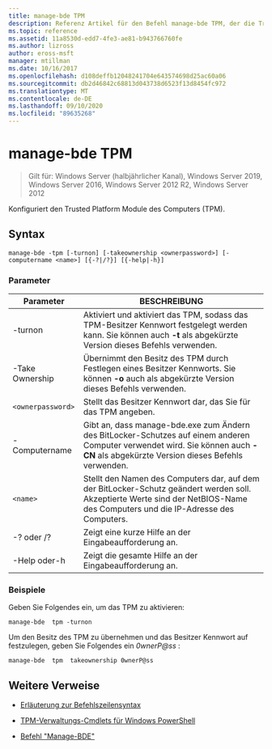 ```yaml
---
title: manage-bde TPM
description: Referenz Artikel für den Befehl manage-bde TPM, der die Trusted Platform Module des Computers (TPM) konfiguriert.
ms.topic: reference
ms.assetid: 11a8530d-edd7-4fe3-ae81-b943766760fe
ms.author: lizross
author: eross-msft
manager: mtillman
ms.date: 10/16/2017
ms.openlocfilehash: d108deffb12048241704e643574698d25ac60a06
ms.sourcegitcommit: db2d46842c68813d043738d6523f13d8454fc972
ms.translationtype: MT
ms.contentlocale: de-DE
ms.lasthandoff: 09/10/2020
ms.locfileid: "89635268"
---
```

# <a name="manage-bde-tpm"></a>manage-bde TPM

> Gilt für: Windows Server (halbjährlicher Kanal), Windows Server 2019, Windows Server 2016, Windows Server 2012 R2, Windows Server 2012

Konfiguriert den Trusted Platform Module des Computers (TPM).

## <a name="syntax"></a>Syntax

```
manage-bde -tpm [-turnon] [-takeownership <ownerpassword>] [-computername <name>] [{-?|/?}] [{-help|-h}]
```

### <a name="parameters"></a>Parameter

| Parameter | BESCHREIBUNG |
| --------- | ----------- |
| -turnon | Aktiviert und aktiviert das TPM, sodass das TPM-Besitzer Kennwort festgelegt werden kann. Sie können auch **-t** als abgekürzte Version dieses Befehls verwenden. |
| -Take Ownership | Übernimmt den Besitz des TPM durch Festlegen eines Besitzer Kennworts. Sie können **-o** auch als abgekürzte Version dieses Befehls verwenden. |
| `<ownerpassword>` | Stellt das Besitzer Kennwort dar, das Sie für das TPM angeben. |
| -Computername | Gibt an, dass manage-bde.exe zum Ändern des BitLocker-Schutzes auf einem anderen Computer verwendet wird. Sie können auch **-CN** als abgekürzte Version dieses Befehls verwenden. |
| `<name>` | Stellt den Namen des Computers dar, auf dem der BitLocker-Schutz geändert werden soll. Akzeptierte Werte sind der NetBIOS-Name des Computers und die IP-Adresse des Computers. |
| -? oder /? | Zeigt eine kurze Hilfe an der Eingabeaufforderung an. |
| -Help oder-h | Zeigt die gesamte Hilfe an der Eingabeaufforderung an. |

### <a name="examples"></a>Beispiele

Geben Sie Folgendes ein, um das TPM zu aktivieren:

```
manage-bde  tpm -turnon
```

Um den Besitz des TPM zu übernehmen und das Besitzer Kennwort auf festzulegen, geben Sie Folgendes ein *0wnerP@ss* :

```
manage-bde  tpm  takeownership 0wnerP@ss
```

## <a name="additional-references"></a>Weitere Verweise

- [Erläuterung zur Befehlszeilensyntax](command-line-syntax-key.md)

- [TPM-Verwaltungs-Cmdlets für Windows PowerShell](/powershell/module/trustedplatformmodule/)

- [Befehl "Manage-BDE"](manage-bde.md)
